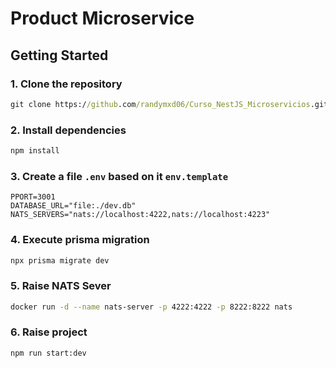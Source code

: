 # Product Microservice

## Getting Started

### 1. Clone the repository

```cmd
git clone https://github.com/randymxd06/Curso_NestJS_Microservicios.git
```

### 2. Install dependencies

```cmd
npm install
```

### 3. Create a file `.env` based on it `env.template`

```.env
PPORT=3001
DATABASE_URL="file:./dev.db"
NATS_SERVERS="nats://localhost:4222,nats://localhost:4223"
```

### 4. Execute prisma migration

```cmd
npx prisma migrate dev
```

### 5. Raise NATS Sever

```bash
docker run -d --name nats-server -p 4222:4222 -p 8222:8222 nats
```

### 6. Raise project

```cmd
npm run start:dev
```
